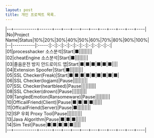 ```yaml
---
layout: post
title: 개인 프로젝트 목록.
---
```



|--+-----------+------+---+---+---+---+---+---+---+---+---+----|  
|No|Project Name|Status|10%|20%|30%|40%|50%|60%|70%|80%|90%|100%|  
|--|-----------|:-----:|:-:|:-:|:-:|:-:|:-:|:-:|:-:|:-:|:-:|:-:|  
|01|processhacker 소스분석|Start|■|||||||||    
|02|cheatEngine 소스분석|Start|■|||||||||    
|03|졸음운전 방지 안드로이드 앱|Start|■|■|■|■|■|■||||   
|04|Extension Spoofer|Start|■|||||||||   
|05|SSL Checker(Freak)|Start|■|■|■|■|■|■|■|■|■|   
|06|SSL Checker(logjam)|Pause||||||||||   
|07|SSL Checker(heartbleed)|Pause||||||||||   
|08|SSL Checker(drown)|Pause||||||||||   
|09|TangledEmotion(Ransomeware)|Pause||||||||||   
|10|OfficailFriend(Client)|Pause|■|■|■|■||||||   
|11|OfficailFriend(Server)|Pause|■|||||||||   
|12|ISP 우회 Proxy Tool|Pause||||||||||   
|13|Java Algorithm|Pause|■|■|■|||||||   
|14|Sim Test|Pause|■|■|■|■|■|||||   
|--+-----------+------+---+---+---+---+---+---+---+---+---+----|  

